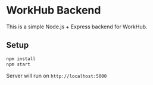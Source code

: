 # WorkHub Backend

This is a simple Node.js + Express backend for WorkHub.

## Setup

```bash
npm install
npm start
```

Server will run on `http://localhost:5000`
